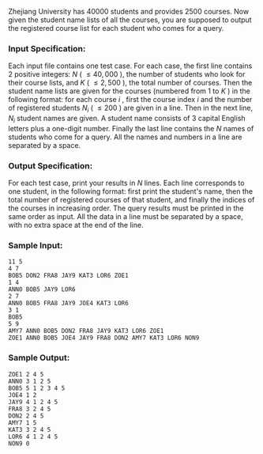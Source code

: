 <!-- Title
Course List for Student (25)
-->
Zhejiang University has 40000 students and provides 2500 courses. Now given
the student name lists of all the courses, you are supposed to output the
registered course list for each student who comes for a query.

### Input Specification:

Each input file contains one test case. For each case, the first line contains
2 positive integers: $N$ ( $\le 40,000$ ), the number of students who look for
their course lists, and $K$ ( $\le 2,500$ ), the total number of courses. Then
the student name lists are given for the courses (numbered from 1 to $K$ ) in
the following format: for each course $i$ , first the course index $i$ and the
number of registered students $N_i$ ( $\le 200$ ) are given in a line. Then in
the next line, $N_i$ student names are given. A student name consists of 3
capital English letters plus a one-digit number. Finally the last line
contains the $N$ names of students who come for a query. All the names and
numbers in a line are separated by a space.

### Output Specification:

For each test case, print your results in $N$ lines. Each line corresponds to
one student, in the following format: first print the student's name, then the
total number of registered courses of that student, and finally the indices of
the courses in increasing order. The query results must be printed in the same
order as input. All the data in a line must be separated by a space, with no
extra space at the end of the line.

### Sample Input:

```
11 5
4 7
BOB5 DON2 FRA8 JAY9 KAT3 LOR6 ZOE1
1 4
ANN0 BOB5 JAY9 LOR6
2 7
ANN0 BOB5 FRA8 JAY9 JOE4 KAT3 LOR6
3 1
BOB5
5 9
AMY7 ANN0 BOB5 DON2 FRA8 JAY9 KAT3 LOR6 ZOE1
ZOE1 ANN0 BOB5 JOE4 JAY9 FRA8 DON2 AMY7 KAT3 LOR6 NON9
```

### Sample Output:

```
ZOE1 2 4 5
ANN0 3 1 2 5
BOB5 5 1 2 3 4 5
JOE4 1 2
JAY9 4 1 2 4 5
FRA8 3 2 4 5
DON2 2 4 5
AMY7 1 5
KAT3 3 2 4 5
LOR6 4 1 2 4 5
NON9 0
```
